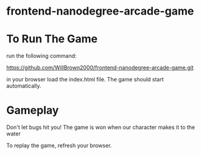 frontend-nanodegree-arcade-game
===============================

# To Run The Game

run the following command:

https://github.com/WillBrown2000/frontend-nanodegree-arcade-game.git

in your browser load the index.html file.  The game should start automatically.

# Gameplay

Don't let bugs hit you!  The game is won when our character makes it to the water

To replay the game, refresh your browser.
